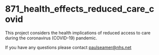 # 871_health_effects_reduced_care_covid

This project considers the health implications of reduced access to care during the coronavirus (COVID-19) pandemic.

If you have any questions please contact [paulseamer\@nhs.net](mailto:paulseamer@nhs.net)